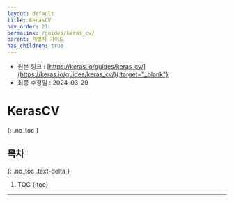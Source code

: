 ```yaml
---
layout: default
title: KerasCV
nav_order: 21
permalink: /guides/keras_cv/
parent: 개발자 가이드
has_children: true
---
```


* 원본 링크 : [https://keras.io/guides/keras_cv/](https://keras.io/guides/keras_cv/){:target="_blank"}
* 최종 수정일 : 2024-03-29

# KerasCV
{: .no_toc }

## 목차
{: .no_toc .text-delta }

1. TOC
{:toc}

---